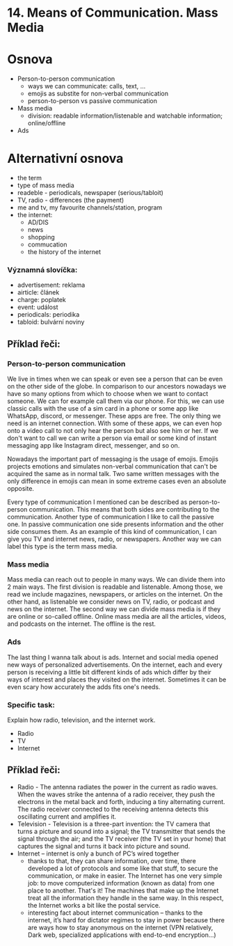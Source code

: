 # 14. Means of Communication. Mass Media

# Osnova
- Person-to-person communication
  - ways we can communicate: calls, text, ... 
  - emojis as substite for non-verbal communication 
  - person-to-person vs passive communication 
- Mass media 
  - division: readable information/listenable and watchable information; online/offline 
- Ads 

# Alternativní osnova 
* the term
* type of mass media
* readeble - periodicals, newspaper (serious/tabloit)
* TV, radio - differences (the payment)
* me and tv, my favourite channels/station, program
* the internet:
  * AD/DIS
  * news
  * shopping
  * commucation
  * the history of the internet

### Významná slovíčka:
- advertisement: reklama
- airticle: článek
- charge: poplatek 
- event: událost 
- periodicals: periodika 
- tabloid: bulvární noviny 
  
## Příklad řeči:
### Person-to-person communication

We live in times when we can speak or even see a person that can be even on the other side of the globe. In comparison to our ancestors nowadays we have so many options from which to choose when we want to contact someone. We can for example call them via our phone. For this, we can use classic calls with the use of a sim card in a phone or some app like WhatsApp, discord, or messenger. These apps are free. The only thing we need is an internet connection. With some of these apps, we can even hop onto a video call to not only hear the person but also see him or her. If we don't want to call we can write a person via email or some kind of instant messaging app like Instagram direct, messenger, and so on. 

Nowadays the important part of messaging is the usage of emojis. Emojis projects emotions and simulates non-verbal communication that can't be acquired the same as in normal talk. Two same written messages with the only difference in emojis can mean in some extreme cases even an absolute opposite.  

Every type of communication I mentioned can be described as person-to-person communication. This means that both sides are contributing to the communication. Another type of communication I like to call the passive one. In passive communication one side presents information and the other side consumes them.  As an example of this kind of communication, I can give you TV and internet news, radio, or newspapers. Another way we can label this type is the term mass media. 
  
### Mass media  

Mass media can reach out to people in many ways. We can divide them into 2 main ways. The first division is readable and listenable. Among those, we read we include magazines, newspapers, or articles on the internet. On the other hand, as listenable we consider news on TV, radio, or podcast and news on the internet. The second way we can divide mass media is if they are online or so-called offline. Online mass media are all the articles, videos, and podcasts on the internet. The offline is the rest. 

### Ads 

The last thing I wanna talk about is ads. Internet and social media opened new ways of personalized advertisements. On the internet, each and every person is receiving a little bit different kinds of ads which differ by their ways of interest and places they visited on the internet. Sometimes it can be even scary how accurately the adds fits one's needs. 
  
### Specific task:
Explain how radio, television, and the internet work.

- Radio
- TV
- Internet

## Příklad řeči:

* Radio - The antenna radiates the power in the current as radio waves. When the waves strike the antenna of a radio receiver, they push the electrons in the metal back and forth, inducing a tiny alternating current. The radio receiver connected to the receiving antenna detects this oscillating current and amplifies it.
* Television - Television is a three-part invention: the TV camera that turns a picture and sound into a signal; the TV transmitter that sends the signal through the air; and the TV receiver (the TV set in your home) that captures the signal and turns it back into picture and sound.
* Internet – internet is only a bunch of PC’s wired together
  * thanks to that, they can share information, over time, there developed a lot of protocols and some like that stuff, to secure the communication, or make in easier. The Internet has one very simple job: to move computerized information (known as data) from one place to another. That's it! The machines that make up the Internet treat all the information they handle in the same way. In this respect, the Internet works a bit like the postal service.
  * interesting fact about internet communication – thanks to the internet, it’s hard for dictator regimes to stay in power because there are ways how to stay anonymous on the internet (VPN relatively, Dark web, specialized applications with end-to-end encryption…)


